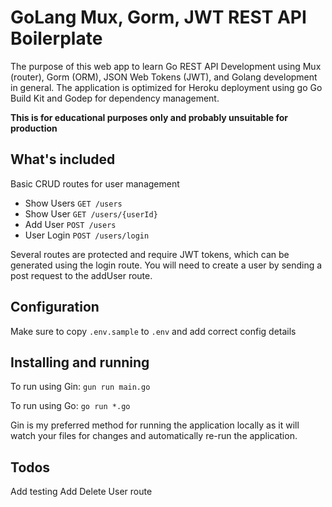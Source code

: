 # GoLang Mux, Gorm, JWT REST API Boilerplate 

The purpose of this web app to learn Go REST API Development using Mux (router), Gorm (ORM), JSON Web Tokens (JWT), and Golang development in general. The application is optimized for Heroku deployment using go Go Build Kit and Godep for dependency management.

**This is for educational purposes only and probably unsuitable for production** 

## What's included

Basic CRUD routes for user management

* Show Users `GET /users`
* Show User `GET /users/{userId}`
* Add User `POST /users`
* User Login `POST /users/login`

Several routes are protected and require JWT tokens, which can be generated using the login route.
You will need to create a user by sending a post request to the addUser route.

## Configuration

Make sure to copy `.env.sample` to `.env` and add correct config details

## Installing and running

To run using Gin: `gun run main.go`

To run using Go: `go run *.go`

Gin is my preferred method for running the application locally as it will watch your files for changes and automatically re-run the application.
  
## Todos
 
Add testing 
Add Delete User route